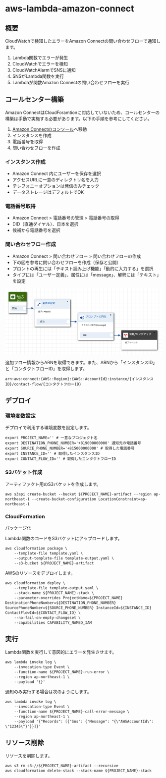 # aws-lambda-amazon-connect

## 概要

CloudWatchで検知したエラーをAmazon Connectの問い合わせフローで通知します。

1. Lambda関数でエラーが発生
2. CloudWatchでエラーを検知
3. CloudWatchAlarmでSNSに通知
4. SNSがLambda関数を実行
5. Lambdaが関数Amazon Connectの問い合わせフローを実行

## コールセンター構築

Amazon ConnectはCloudForamtionに対応していないため、コールセンターの構築は手動で実施する必要があります。以下の手順を参考にしてください。

1. [Amazon Connectのコンソール](https://ap-northeast-1.console.aws.amazon.com/connect/home?region=ap-northeast-1#)へ移動
2. インスタンスを作成
3. 電話番号を取得
4. 問い合わせフローを作成

### インスタンス作成

* Amazon Connect 内にユーザーを保存を選択
* アクセスURLに一意のディレクトリ名を入力
* テレフォニーオプションは発信のみチェック
* データストレージはデフォルトでOK

### 電話番号取得

* Amazon Connect > 電話番号の管理 > 電話番号の取得
* DID（直通ダイヤル）、日本を選択
* 候補から電話番号を選択

### 問い合わせフロー作成

* Amazon Connect > 問い合わせフロー > 問い合わせフローの作成
* 下の図を参考に問い合わせフローを作成（保存と公開）
* プロントの再生には「テキスト読み上げ機能」「動的に入力する」を選択
* タイプには「ユーザー定義」、属性には「message」、解釈には「テキスト」を設定

![問い合わせフロー](images/contact-flow.png)

追加フロー情報からARNを取得できます。また、ARNから「インスタンスID」と「コンタクトフローID」を取得します。

```
arn:aws:connect:{AWS::Region}:{AWS::AccountId}:instance/{インスタンスID}/contact-flow/{コンタクトフローID}
```

## デプロイ

### 環境変数設定

デプロイで利用する環境変数を設定します。

```
export PROJECT_NAME='' # 一意なプロジェクト名
export DESTINATION_PHONE_NUMBER='+819000000000' 通知先の電話番号
export SOURCE_PHONE_NUMBER='+815000000000' # 取得した電話番号
export INSTANCE_ID='' # 取得したインスタンスID
export CONTACT_FLOW_ID='' # 取得したコンタクトフローID
```

### S3バケット作成

アーティファクト用のS3バケットを作成します。

```
aws s3api create-bucket --bucket ${PROJECT_NAME}-artifact --region ap-northeast-1 --create-bucket-configuration LocationConstraint=ap-northeast-1
```

### CloudFormation

パッケージ化

Lambda関数のコードをS3バケットにアップロードします。

```
aws cloudformation package \
    --template-file template.yaml \
    --output-template-file template-output.yaml \
    --s3-bucket ${PROJECT_NAME}-artifact
```

AWSのリソースをデプロイします。

```
aws cloudformation deploy \
    --template-file template-output.yaml \
    --stack-name ${PROJECT_NAME}-stack \
    --parameter-overrides ProjectName=${PROJECT_NAME} DestinationPhoneNumber=${DESTINATION_PHONE_NUMBER} SourcePhoneNumber=${SOURCE_PHONE_NUMBER} InstanceId=${INSTANCE_ID} ContactFlowId=${CONTACT_FLOW_ID} \
    --no-fail-on-empty-changeset \
    --capabilities CAPABILITY_NAMED_IAM
```

## 実行

Lambda関数を実行して意図的にエラーを発生させます。

```
aws lambda invoke log \
    --invocation-type Event \
    --function-name ${PROJECT_NAME}-run-error \
    --region ap-northeast-1 \
    --payload '{}'
```

通知のみ実行する場合は次のようにします。

```
aws lambda invoke log \
    --invocation-type Event \
    --function-name ${PROJECT_NAME}-call-error-message \
    --region ap-northeast-1 \
    --payload '{"Records": [{"Sns": {"Message": "{\"AWSAccountId\": \"12345\"}"}}]}'
```

## リソース削除

リソースを削除します。

```
aws s3 rm s3://${PROJECT_NAME}-artifact --recursive
aws cloudformation delete-stack --stack-name ${PROJECT_NAME}-stack
```
